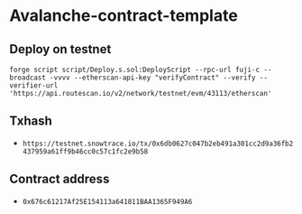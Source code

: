 # Avalanche-contract-template


## Deploy on testnet
```
forge script script/Deploy.s.sol:DeployScript --rpc-url fuji-c --broadcast -vvvv --etherscan-api-key "verifyContract" --verify --verifier-url 'https://api.routescan.io/v2/network/testnet/evm/43113/etherscan'
```

## Txhash
- ``https://testnet.snowtrace.io/tx/0x6db0627c047b2eb491a301cc2d9a36fb2437959a61ff9b46cc0c57c1fc2e9b58``

## Contract address
- ``0x676c61217Af25E154113a641811BAA1365F949A6``
